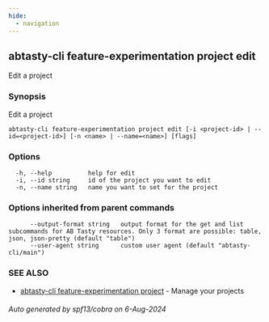 ```yaml
---
hide:
  - navigation
---
```

## abtasty-cli feature-experimentation project edit

Edit a project

### Synopsis

Edit a project

```
abtasty-cli feature-experimentation project edit [-i <project-id> | --id=<project-id>] [-n <name> | --name=<name>] [flags]
```

### Options

```
  -h, --help          help for edit
  -i, --id string     id of the project you want to edit
  -n, --name string   name you want to set for the project
```

### Options inherited from parent commands

```
      --output-format string   output format for the get and list subcommands for AB Tasty resources. Only 3 format are possible: table, json, json-pretty (default "table")
      --user-agent string      custom user agent (default "abtasty-cli/main")
```

### SEE ALSO

* [abtasty-cli feature-experimentation project](abtasty-cli_feature-experimentation_project.md)	 - Manage your projects

###### Auto generated by spf13/cobra on 6-Aug-2024
